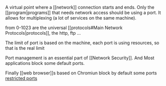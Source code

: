 A virtual point where a [[network]] connection starts and ends. Only the [[program|programs]] that needs network access should be using a port. It allows for multiplexing (a lot of services on the same machine).

from 0-1023 are the universal [[protocols#Main Network Protocols|protocols]], the http, ftp ...

The limit of port is based on the machine, each port is using resources, so that is the real limit

Port management is an essential part of [[Network Security]]. And Most applications block some default ports.

Finally [[web browser]]s based on Chromiun block by default some ports [restricted ports](https://chromium.googlesource.com/chromium/src.git/+/refs/heads/master/net/base/port_util.cc)
